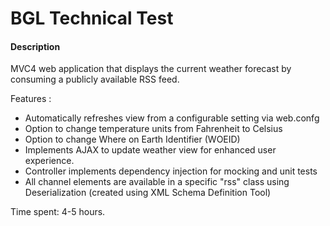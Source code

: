 BGL Technical Test
====
#### Description
MVC4 web application that displays the current weather forecast by consuming a publicly available RSS feed.

Features :
* Automatically refreshes view from a configurable setting via web.confg
* Option to change temperature units from Fahrenheit to Celsius
* Option to change Where on Earth Identifier (WOEID)
* Implements AJAX to update weather view for enhanced user experience.
* Controller implements dependency injection for mocking and unit tests
* All channel elements are available in a specific "rss" class using Deserialization (created using XML Schema Definition Tool)

Time spent: 4-5 hours.



